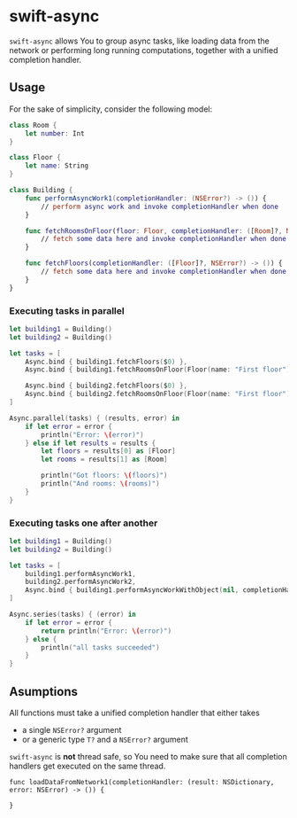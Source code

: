 # swift-async

`swift-async` allows You to group async tasks, like loading data from the network or performing long running computations, together with a unified completion handler.

## Usage

For the sake of simplicity, consider the following model:

```swift
class Room {
    let number: Int
}

class Floor {
    let name: String
}

class Building {
    func performAsyncWork1(completionHandler: (NSError?) -> ()) {
        // perform async work and invoke completionHandler when done
    }

    func fetchRoomsOnFloor(floor: Floor, completionHandler: ([Room]?, NSError?) -> ()) {
        // fetch some data here and invoke completionHandler when done
    }

    func fetchFloors(completionHandler: ([Floor]?, NSError?) -> ()) {
        // fetch some data here and invoke completionHandler when done
    }
}

```

### Executing tasks in parallel

```swift
let building1 = Building()
let building2 = Building()

let tasks = [
    Async.bind { building1.fetchFloors($0) },
    Async.bind { building1.fetchRoomsOnFloor(Floor(name: "First floor"), $0) },

    Async.bind { building2.fetchFloors($0) },
    Async.bind { building2.fetchRoomsOnFloor(Floor(name: "First floor"), $0) },
]

Async.parallel(tasks) { (results, error) in
    if let error = error {
        println("Error: \(error)")
    } else if let results = results {
        let floors = results[0] as [Floor]
        let rooms = results[1] as [Room]

        println("Got floors: \(floors)")
        println("And rooms: \(rooms)")
    }
}
```

### Executing tasks one after another

```swift
let building1 = Building()
let building2 = Building()

let tasks = [
    building1.performAsyncWork1,
    building2.performAsyncWork2,
    Async.bind { building1.performAsyncWorkWithObject(nil, completionHandler: $0) },
]

Async.series(tasks) { (error) in
    if let error = error {
        return println("Error: \(error)")
    } else {
        println("all tasks succeeded")
    }
}
```

## Asumptions

All functions must take a unified completion handler that either takes
* a single `NSError?` argument
* or a generic type `T?` and a `NSError?` argument

`swift-async` is __not__ thread safe, so You need to make sure that all completion handlers get executed on the same thread.



```
func loadDataFromNetwork1(completionHandler: (result: NSDictionary, error: NSError) -> ()) {

}
```
